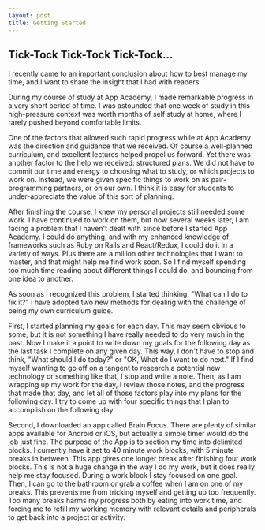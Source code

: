 ```yaml
---
layout: post
title: Getting Started
---
```


## Tick-Tock Tick-Tock Tick-Tock...

I recently came to an important conclusion about how to best manage my time,
and I want to share the insight that I had with readers.

During my course of study at App Academy, I made remarkable progress in a
very short period of time. I was astounded that one week of study in this
high-pressure context was worth months of self study at home, where I rarely
pushed beyond comfortable limits.

One of the factors that allowed such rapid progress while at App Academy
was the direction and guidance that we received. Of course a well-planned
curriculum, and excellent lectures helped propel us forward. Yet there was
another factor to the help we received: structured plans. We did not have
to commit our time and energy to choosing what to study, or which projects
to work on. Instead, we were given specific things to work on as pair-programming
partners, or on our own. I think it is easy for students to under-appreciate
the value of this sort of planning.

After finishing the course, I knew my personal projects still needed some
work. I have continued to work on them, but now several weeks later, I am
facing a problem that I haven't dealt with since before I started App Academy.
I could do anything, and with my enhanced knowledge of frameworks such as
Ruby on Rails and React/Redux, I could do it in a variety of ways. Plus
there are a million other technologies that I want to master, and that might
help me find work soon. So I find myself spending too much time reading
about different things I could do, and bouncing from one idea to another.

As soon as I recognized this problem, I started thinking, "What can I do
to fix it?" I have adopted two new methods for dealing with the challenge
of being my own curriculum guide.

First, I started planning my goals for each day. This may seem obvious to
some, but it is not something I have really needed to do very much in the past.
Now I make it a point to write down my goals for the following day as the last
task I complete on any given day. This way, I don't have to stop and think,
"What should I do today?" or "OK, What do I want to do next." If I find myself
wanting to go off on a tangent to research a potential new technology or
something like that, I stop and write a note. Then, as I am wrapping up my
work for the day, I review those notes, and the progress that made that day,
and let all of those factors play into my plans for the following day. I try
to come up with four specific things that I plan to accomplish on the following day.

Second, I downloaded an app called Brain Focus. There are plenty of similar
apps available for Android or iOS, but actually a simple timer would do
the job just fine. The purpose of the App is to section my time into delimited
blocks. I currently have it set to 40 minute work blocks, with 5 minute breaks
in between. This app gives one longer break after finishing four work blocks.
This is not a huge change in the way I do my work, but it does really help
me stay focused. During a work block I stay focused on one goal. Then, I
can go to the bathroom or grab a coffee when I am on one of my breaks. This
prevents me from tricking myself and getting up too frequently. Too many
breaks harms my progress both by eating into work time, and forcing me to
refill my working memory with relevant details and peripherals to get back
into a project or activity.
